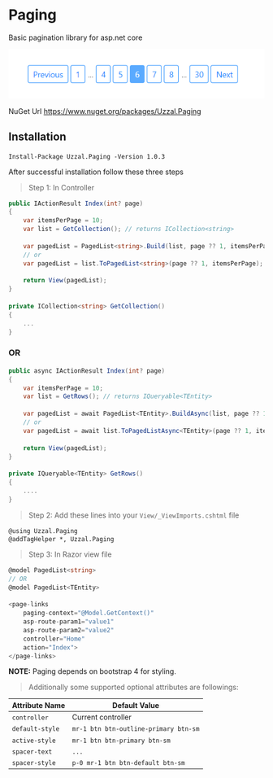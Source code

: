# Paging
Basic pagination library for asp.net core

![Screenshot of Paging](https://raw.githubusercontent.com/mahabubulhasan/Paging/master/screenshot/paging.png)

NuGet Url https://www.nuget.org/packages/Uzzal.Paging

## Installation
```
Install-Package Uzzal.Paging -Version 1.0.3
```

After successful installation follow these three steps

> Step 1: In Controller
```C#
public IActionResult Index(int? page)
{
    var itemsPerPage = 10;
    var list = GetCollection(); // returns ICollection<string>
    
    var pagedList = PagedList<string>.Build(list, page ?? 1, itemsPerPage);
    // or
    var pagedList = list.ToPagedList<string>(page ?? 1, itemsPerPage);
    
    return View(pagedList);
}

private ICollection<string> GetCollection()
{
    ...
}
```

### OR

```C#
public async IActionResult Index(int? page)
{
    var itemsPerPage = 10;
    var list = GetRows(); // returns IQueryable<TEntity>
    
    var pagedList = await PagedList<TEntity>.BuildAsync(list, page ?? 1, itemsPerPage);
    // or
    var pagedList = await list.ToPagedListAsync<TEntity>(page ?? 1, itemsPerPage);
    
    return View(pagedList);
}

private IQueryable<TEntity> GetRows() 
{
    ....
}
```
> Step 2: Add these lines into your `View/_ViewImports.cshtml` file
```
@using Uzzal.Paging
@addTagHelper *, Uzzal.Paging
```

> Step 3: In Razor view file
```C#
@model PagedList<string>
// OR
@model PagedList<TEntity>

<page-links 
    paging-context="@Model.GetContext()"
    asp-route-param1="value1"
    asp-route-param2="value2"
    controller="Home"
    action="Index">
</page-links>
```
**NOTE:** Paging depends on bootstrap 4 for styling.

> Additionally some supported optional attributes are followings:

| Attribute Name | Default Value |
|----------------|---------------|
| `controller`      |  Current controller  |
| `default-style`   | `mr-1 btn btn-outline-primary btn-sm` |
| `active-style`    | `mr-1 btn btn-primary btn-sm` |
| `spacer-text`     | `...` |
| `spacer-style`    | `p-0 mr-1 btn btn-default btn-sm` |




